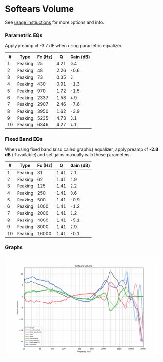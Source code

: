 # Softears Volume
See [usage instructions](https://github.com/jaakkopasanen/AutoEq#usage) for more options and info.

### Parametric EQs
Apply preamp of -3.7 dB when using parametric equalizer.

|   # | Type    |   Fc (Hz) |    Q |   Gain (dB) |
|-----|---------|-----------|------|-------------|
|   1 | Peaking |        25 | 4.21 |         0.4 |
|   2 | Peaking |        48 | 2.26 |        -0.6 |
|   3 | Peaking |        73 | 0.35 |         3   |
|   4 | Peaking |       430 | 0.91 |        -1.3 |
|   5 | Peaking |       970 | 1.72 |        -1.5 |
|   6 | Peaking |      2337 | 1.58 |         4.9 |
|   7 | Peaking |      2907 | 2.46 |        -7.6 |
|   8 | Peaking |      3950 | 1.62 |        -3.9 |
|   9 | Peaking |      5235 | 4.73 |         3.1 |
|  10 | Peaking |      6346 | 4.27 |         4.1 |

### Fixed Band EQs
When using fixed band (also called graphic) equalizer, apply preamp of **-2.8 dB** (if available) and set gains manually with these parameters.

|   # | Type    |   Fc (Hz) |    Q |   Gain (dB) |
|-----|---------|-----------|------|-------------|
|   1 | Peaking |        31 | 1.41 |         2.1 |
|   2 | Peaking |        62 | 1.41 |         1.9 |
|   3 | Peaking |       125 | 1.41 |         2.2 |
|   4 | Peaking |       250 | 1.41 |         0.6 |
|   5 | Peaking |       500 | 1.41 |        -0.9 |
|   6 | Peaking |      1000 | 1.41 |        -1.2 |
|   7 | Peaking |      2000 | 1.41 |         1.2 |
|   8 | Peaking |      4000 | 1.41 |        -5.1 |
|   9 | Peaking |      8000 | 1.41 |         2.9 |
|  10 | Peaking |     16000 | 1.41 |        -0.1 |

### Graphs
![](./Softears%20Volume.png)
